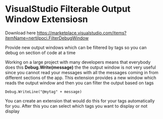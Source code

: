 # VisualStudio Filterable Output Window Extensiosn
Download here https://marketplace.visualstudio.com/items?itemName=nertilpoci.FilterDebugWindow

Provide new output windows which can be filtered by tags so you can debug on section of code at a time

Working on a large project with many developers means that everybody does this **Debug.Write(message)**  the the output window is not very useful since you cannot read your messages with all the messages coming in from different sections of the app. This extension provides a new window which reads the output window and then you can filter the output based on tags

    Debug.WriteLine("@mytag" + message)

   

 You can create an extension that would do this for your tags automatically for you. After this you can select which tags you want to display or not display
